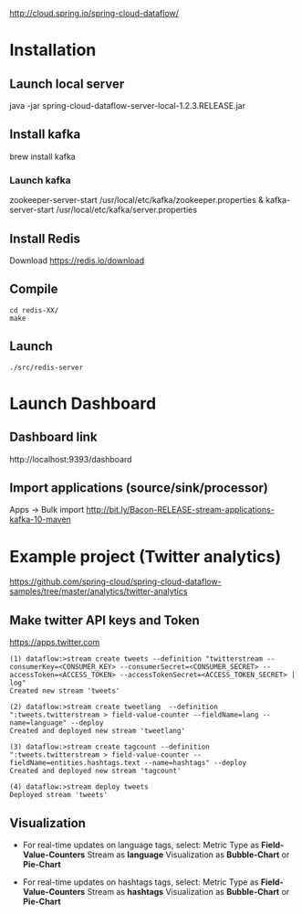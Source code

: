http://cloud.spring.io/spring-cloud-dataflow/

# Installation
## Launch local server
java -jar spring-cloud-dataflow-server-local-1.2.3.RELEASE.jar

## Install kafka
brew install kafka
### Launch kafka
zookeeper-server-start /usr/local/etc/kafka/zookeeper.properties & kafka-server-start /usr/local/etc/kafka/server.properties

## Install Redis
Download https://redis.io/download

## Compile
````
cd redis-XX/
make
````
## Launch
```
./src/redis-server
```

# Launch Dashboard
## Dashboard link
http://localhost:9393/dashboard

## Import applications (source/sink/processor)
Apps -> Bulk import 
http://bit.ly/Bacon-RELEASE-stream-applications-kafka-10-maven


# Example project (Twitter analytics)
https://github.com/spring-cloud/spring-cloud-dataflow-samples/tree/master/analytics/twitter-analytics

## Make twitter API keys and Token 
https://apps.twitter.com

```
(1) dataflow:>stream create tweets --definition "twitterstream --consumerKey=<CONSUMER_KEY> --consumerSecret=<CONSUMER_SECRET> --accessToken=<ACCESS_TOKEN> --accessTokenSecret=<ACCESS_TOKEN_SECRET> | log"
Created new stream 'tweets'

(2) dataflow:>stream create tweetlang  --definition ":tweets.twitterstream > field-value-counter --fieldName=lang --name=language" --deploy
Created and deployed new stream 'tweetlang'

(3) dataflow:>stream create tagcount --definition ":tweets.twitterstream > field-value-counter --fieldName=entities.hashtags.text --name=hashtags" --deploy
Created and deployed new stream 'tagcount'

(4) dataflow:>stream deploy tweets
Deployed stream 'tweets'
```

## Visualization
* For real-time updates on language tags, select:
Metric Type as __Field-Value-Counters__
Stream as __language__
Visualization as __Bubble-Chart__ or __Pie-Chart__

* For real-time updates on hashtags tags, select:
Metric Type as __Field-Value-Counters__
Stream as __hashtags__
Visualization as __Bubble-Chart__ or __Pie-Chart__
